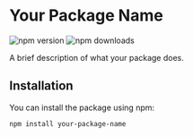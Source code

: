 # Your Package Name

![npm version](https://img.shields.io/npm/v/your-package-name.svg) ![npm downloads](https://img.shields.io/npm/dm/your-package-name.svg)

A brief description of what your package does.

## Installation

You can install the package using npm:

```bash
npm install your-package-name
